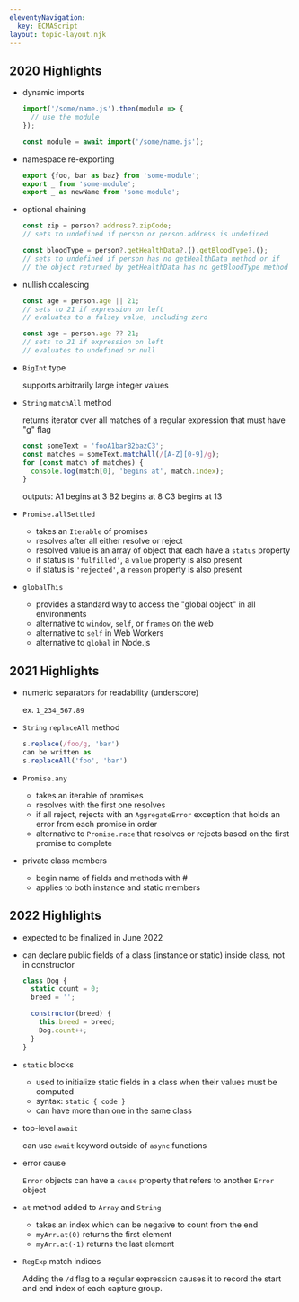 ```yaml
---
eleventyNavigation:
  key: ECMAScript
layout: topic-layout.njk
---
```


## 2020 Highlights

- dynamic imports

  ```js
  import('/some/name.js').then(module => {
    // use the module
  });

  const module = await import('/some/name.js');
  ```

- namespace re-exporting

  ```js
  export {foo, bar as baz} from 'some-module';
  export _ from 'some-module';
  export _ as newName from 'some-module';
  ```

- optional chaining

  ```js
  const zip = person?.address?.zipCode;
  // sets to undefined if person or person.address is undefined

  const bloodType = person?.getHealthData?.().getBloodType?.();
  // sets to undefined if person has no getHealthData method or if
  // the object returned by getHealthData has no getBloodType method
  ```

- nullish coalescing

  ```js
  const age = person.age || 21;
  // sets to 21 if expression on left
  // evaluates to a falsey value, including zero

  const age = person.age ?? 21;
  // sets to 21 if expression on left
  // evaluates to undefined or null
  ```

- `BigInt` type

  supports arbitrarily large integer values

- `String` `matchAll` method

  returns iterator over all matches of a
  regular expression that must have "g" flag

  ```js
  const someText = 'fooA1barB2bazC3';
  const matches = someText.matchAll(/[A-Z][0-9]/g);
  for (const match of matches) {
    console.log(match[0], 'begins at', match.index);
  }
  ```

  outputs:
  A1 begins at 3
  B2 begins at 8
  C3 begins at 13

- `Promise.allSettled`

  - takes an `Iterable` of promises
  - resolves after all either resolve or reject
  - resolved value is an array of object that each have a `status` property
  - if status is `'fulfilled'`, a `value` property is also present
  - if status is `'rejected'`, a `reason` property is also present

- `globalThis`

  - provides a standard way to access
    the "global object" in all environments
  - alternative to `window`, `self`, or `frames` on the web
  - alternative to `self` in Web Workers
  - alternative to `global` in Node.js

## 2021 Highlights

- numeric separators for readability (underscore)

  ex. `1_234_567.89`

- `String` `replaceAll` method

  ```js
  s.replace(/foo/g, 'bar')
  can be written as
  s.replaceAll('foo', 'bar')
  ```

- `Promise.any`

  - takes an iterable of promises
  - resolves with the first one resolves
  - if all reject, rejects with an `AggregateError` exception
    that holds an error from each promise in order
  - alternative to `Promise.race` that resolves or rejects
    based on the first promise to complete

- private class members

  - begin name of fields and methods with #
  - applies to both instance and static members

## 2022 Highlights

- expected to be finalized in June 2022

- can declare public fields of a class (instance or static)
  inside class, not in constructor

  ```js
  class Dog {
    static count = 0;
    breed = '';

    constructor(breed) {
      this.breed = breed;
      Dog.count++;
    }
  }
  ```

- `static` blocks

  - used to initialize static fields in a class
    when their values must be computed
  - syntax: `static { code }`
  - can have more than one in the same class

- top-level `await`

  can use `await` keyword outside of `async` functions

- error cause

  `Error` objects can have a `cause` property
  that refers to another `Error` object

- `at` method added to `Array` and `String`

  - takes an index which can be negative to count from the end
  - `myArr.at(0)` returns the first element
  - `myArr.at(-1)` returns the last element

- `RegExp` match indices

  Adding the `/d` flag to a regular expression causes it to
  record the start and end index of each capture group.

